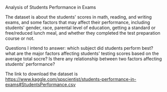 Analysis of Students Performance in Exams


The dataset is about the students' scores in math, reading, and writing exams, and some factors that may affect their performance, including students' gender, race, parental level of education, getting a standard or free/reduced lunch meal, and whether they completed the test preparation course or not.

Questions I intend to answer:
which subject did students perform best?
what are the major factors affecting students' testing scores based on the average total socre?
Is there any relationship between two factors affecting students' performance?


The link to download the dataset is https://www.kaggle.com/spscientist/students-performance-in-exams#StudentsPerformance.csv
